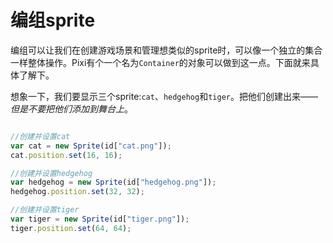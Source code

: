 # 编组sprite

编组可以让我们在创建游戏场景和管理想类似的sprite时，可以像一个独立的集合一样整体操作。Pixi有个一个名为`Container`的对象可以做到这一点。下面就来具体了解下。

想象一下，我们要显示三个sprite:`cat`、`hedgehog`和`tiger`。把他们创建出来——*但是不要把他们添加到舞台上*。

```js

//创建并设置cat
var cat = new Sprite(id["cat.png"]);
cat.position.set(16, 16);

//创建并设置hedgehog
var hedgehog = new Sprite(id["hedgehog.png"]);
hedgehog.position.set(32, 32);

//创建并设置tiger
var tiger = new Sprite(id["tiger.png"]);
tiger.position.set(64, 64);

```